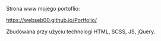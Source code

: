 Strona www mojego portoflio: 

https://webseb00.github.io/Portfolio/

Zbudowana przy użyciu technologi HTML, SCSS, JS, jQuery.